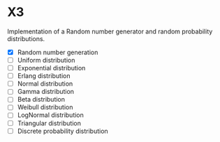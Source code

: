 # X3

Implementation of a Random number generator and random probability distributions.

- [X] Random number generation
- [ ] Uniform distribution
- [ ] Exponential distribution
- [ ] Erlang distribution
- [ ] Normal distribution
- [ ] Gamma distribution
- [ ] Beta distribution
- [ ] Weibull distribution
- [ ] LogNormal distribution
- [ ] Triangular distribution
- [ ] Discrete probability distribution

